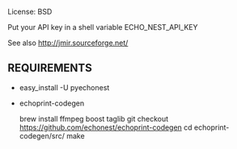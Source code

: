 
License: BSD

Put your API key in a shell variable ECHO_NEST_API_KEY

See also http://jmir.sourceforge.net/


REQUIREMENTS
------------

* easy_install -U pyechonest

* echoprint-codegen

    brew install ffmpeg boost taglib
    git checkout https://github.com/echonest/echoprint-codegen
    cd echoprint-codegen/src/
    make
